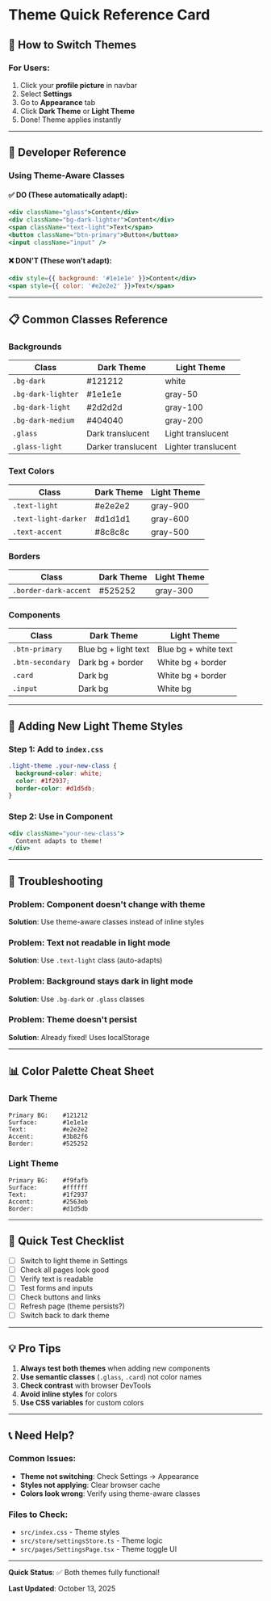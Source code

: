 # Theme Quick Reference Card

## 🎨 How to Switch Themes

### For Users:
1. Click your **profile picture** in navbar
2. Select **Settings**
3. Go to **Appearance** tab
4. Click **Dark Theme** or **Light Theme**
5. Done! Theme applies instantly

---

## 🔧 Developer Reference

### Using Theme-Aware Classes

#### ✅ DO (These automatically adapt):
```jsx
<div className="glass">Content</div>
<div className="bg-dark-lighter">Content</div>
<span className="text-light">Text</span>
<button className="btn-primary">Button</button>
<input className="input" />
```

#### ❌ DON'T (These won't adapt):
```jsx
<div style={{ background: '#1e1e1e' }}>Content</div>
<span style={{ color: '#e2e2e2' }}>Text</span>
```

---

## 📋 Common Classes Reference

### Backgrounds
| Class | Dark Theme | Light Theme |
|-------|-----------|-------------|
| `.bg-dark` | #121212 | white |
| `.bg-dark-lighter` | #1e1e1e | gray-50 |
| `.bg-dark-light` | #2d2d2d | gray-100 |
| `.bg-dark-medium` | #404040 | gray-200 |
| `.glass` | Dark translucent | Light translucent |
| `.glass-light` | Darker translucent | Lighter translucent |

### Text Colors
| Class | Dark Theme | Light Theme |
|-------|-----------|-------------|
| `.text-light` | #e2e2e2 | gray-900 |
| `.text-light-darker` | #d1d1d1 | gray-600 |
| `.text-accent` | #8c8c8c | gray-500 |

### Borders
| Class | Dark Theme | Light Theme |
|-------|-----------|-------------|
| `.border-dark-accent` | #525252 | gray-300 |

### Components
| Class | Dark Theme | Light Theme |
|-------|-----------|-------------|
| `.btn-primary` | Blue bg + light text | Blue bg + white text |
| `.btn-secondary` | Dark bg + border | White bg + border |
| `.card` | Dark bg | White bg + border |
| `.input` | Dark bg | White bg |

---

## 🎯 Adding New Light Theme Styles

### Step 1: Add to `index.css`
```css
.light-theme .your-new-class {
  background-color: white;
  color: #1f2937;
  border-color: #d1d5db;
}
```

### Step 2: Use in Component
```jsx
<div className="your-new-class">
  Content adapts to theme!
</div>
```

---

## 🐛 Troubleshooting

### Problem: Component doesn't change with theme
**Solution**: Use theme-aware classes instead of inline styles

### Problem: Text not readable in light mode
**Solution**: Use `.text-light` class (auto-adapts)

### Problem: Background stays dark in light mode
**Solution**: Use `.bg-dark` or `.glass` classes

### Problem: Theme doesn't persist
**Solution**: Already fixed! Uses localStorage

---

## 📊 Color Palette Cheat Sheet

### Dark Theme
```
Primary BG:    #121212
Surface:       #1e1e1e
Text:          #e2e2e2
Accent:        #3b82f6
Border:        #525252
```

### Light Theme
```
Primary BG:    #f9fafb
Surface:       #ffffff
Text:          #1f2937
Accent:        #2563eb
Border:        #d1d5db
```

---

## 🚀 Quick Test Checklist

- [ ] Switch to light theme in Settings
- [ ] Check all pages look good
- [ ] Verify text is readable
- [ ] Test forms and inputs
- [ ] Check buttons and links
- [ ] Refresh page (theme persists?)
- [ ] Switch back to dark theme

---

## 💡 Pro Tips

1. **Always test both themes** when adding new components
2. **Use semantic classes** (`.glass`, `.card`) not color names
3. **Check contrast** with browser DevTools
4. **Avoid inline styles** for colors
5. **Use CSS variables** for custom colors

---

## 📞 Need Help?

### Common Issues:
- **Theme not switching**: Check Settings → Appearance
- **Styles not applying**: Clear browser cache
- **Colors look wrong**: Verify using theme-aware classes

### Files to Check:
- `src/index.css` - Theme styles
- `src/store/settingsStore.ts` - Theme logic
- `src/pages/SettingsPage.tsx` - Theme toggle UI

---

**Quick Status**: ✅ Both themes fully functional!

**Last Updated**: October 13, 2025
